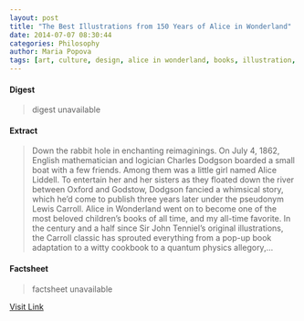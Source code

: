 ```yaml
---
layout: post
title: "The Best Illustrations from 150 Years of Alice in Wonderland"
date: 2014-07-07 08:30:44
categories: Philosophy
author: Maria Popova
tags: [art, culture, design, alice in wonderland, books, illustration, out of print, vintage childrens books]
---
```



#### Digest
>digest unavailable

#### Extract
>Down the rabbit hole in enchanting reimaginings. On July 4, 1862, English mathematician and logician Charles Dodgson boarded a small boat with a few friends. Among them was a little girl named Alice Liddell. To entertain her and her sisters as they floated down the river between Oxford and Godstow, Dodgson fancied a whimsical story, which he&#8217;d come to publish three years later under the pseudonym Lewis Carroll. Alice in Wonderland went on to become one of the most beloved children&#8217;s books of all time, and my all-time favorite. In the century and a half since Sir John Tenniel&#8217;s original illustrations, the Carroll classic has sprouted everything from a pop-up book adaptation to a witty cookbook to a quantum physics allegory,...

#### Factsheet
>factsheet unavailable

[Visit Link](http://feedproxy.google.com/~r/brainpickings/rss/~3/uOqaxGxVtW8/)


